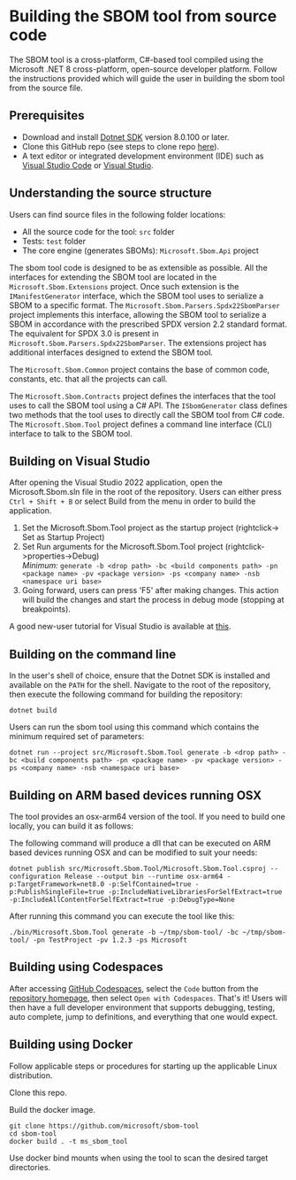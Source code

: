 # Building the SBOM tool from source code

The SBOM tool is a cross-platform, C#-based tool compiled using the  Microsoft .NET 8 cross-platform, open-source developer platform. Follow the instructions provided which will guide the user in building the sbom tool from the source file.

## Prerequisites

* Download and install [Dotnet SDK](https://dotnet.microsoft.com/en-us/download/dotnet/8.0) version 8.0.100 or later.
* Clone this GitHub repo (see steps to clone repo [here](https://docs.github.com/en/repositories/creating-and-managing-repositories/cloning-a-repository)).
* A text editor or integrated development environment (IDE) such as [Visual Studio Code](https://code.visualstudio.com) or [Visual Studio](https://visualstudio.microsoft.com).

## Understanding the source structure

Users can find source files in the following folder locations:

* All the source code for the tool: `src` folder
* Tests: `test` folder
* The core engine (generates SBOMs): `Microsoft.Sbom.Api` project

The sbom tool code is designed to be as extensible as possible. All the interfaces for extending the SBOM tool are located in the `Microsoft.Sbom.Extensions` project. Once such extension is the `IManifestGenerator` interface, which the SBOM tool uses to serialize a SBOM to a specific format.  The `Microsoft.Sbom.Parsers.Spdx22SbomParser` project implements this interface, allowing the SBOM tool to serialize a SBOM in accordance with the prescribed SPDX version 2.2 standard format. The equivalent for SPDX 3.0 is present in `Microsoft.Sbom.Parsers.Spdx22SbomParser`. The extensions project has additional interfaces designed to extend the SBOM tool.

The `Microsoft.Sbom.Common` project contains the base of common code, constants, etc. that all the projects can call.

The `Microsoft.Sbom.Contracts` project defines the interfaces that the tool uses to call the SBOM tool using a C# API. The `ISbomGenerator` class defines two methods that the tool uses to directly call the SBOM tool from C# code. The `Microsoft.Sbom.Tool` project defines a command line interface (CLI) interface to talk to the SBOM tool.

## Building on Visual Studio

After opening the Visual Studio 2022 application, open the Microsoft.Sbom.sln file in the root of the repository. Users can either press `Ctrl + Shift + B` or select Build from the menu in order to build the application.

1. Set the Microsoft.Sbom.Tool project as the startup project (rightclick-> Set as Startup Project)
2. Set Run arguments for the Microsoft.Sbom.Tool project (rightclick->properties->Debug)  
    *Minimum:* `generate -b <drop path> -bc <build components path> -pn <package name> -pv <package version> -ps <company name> -nsb <namespace uri base>`
3. Going forward, users can press 'F5' after making changes. This action will build the changes and start the process in debug mode (stopping at breakpoints).

A good new-user tutorial for Visual Studio is available at [this](https://www.youtube.com/watch?v=iC3CJcYxkl0&t=31s).

## Building on the command line

In the user's shell of choice, ensure that the Dotnet SDK is installed and available on the `PATH` for the shell. Navigate to the root of the repository, then execute the following command for building the repository:

```shell
dotnet build
```

Users can run the sbom tool using this command which contains the minimum required set of parameters:

```
dotnet run --project src/Microsoft.Sbom.Tool generate -b <drop path> -bc <build components path> -pn <package name> -pv <package version> -ps <company name> -nsb <namespace uri base>
```

## Building on ARM based devices running OSX

The tool provides an osx-arm64 version of the tool. If you need to build one locally, you can build it as follows:

The following command will produce a dll that can be executed on ARM based devices running OSX and can be modified to suit your needs:

```shell
dotnet publish src/Microsoft.Sbom.Tool/Microsoft.Sbom.Tool.csproj --configuration Release --output bin --runtime osx-arm64 -p:TargetFramework=net8.0 -p:SelfContained=true -p:PublishSingleFile=true -p:IncludeNativeLibrariesForSelfExtract=true -p:IncludeAllContentForSelfExtract=true -p:DebugType=None
```

After running this command you can execute the tool like this:

```shell
./bin/Microsoft.Sbom.Tool generate -b ~/tmp/sbom-tool/ -bc ~/tmp/sbom-tool/ -pn TestProject -pv 1.2.3 -ps Microsoft
```

## Building using Codespaces

After accessing [GitHub Codespaces](https://docs.github.com/en/free-pro-team@latest/github/developing-online-with-codespaces/about-codespaces), select the `Code` button from the [repository homepage](https://github.com/microsoft/sbom-tool), then select `Open with Codespaces`. That's it!  Users will then have a full developer environment that supports debugging, testing, auto complete, jump to definitions, and everything that one would expect.

## Building using Docker

Follow applicable steps or procedures for starting up the applicable Linux distribution.

Clone this repo.

Build the docker image.

```shell
git clone https://github.com/microsoft/sbom-tool
cd sbom-tool
docker build . -t ms_sbom_tool
```

Use docker bind mounts when using the tool to scan the desired target directories.
